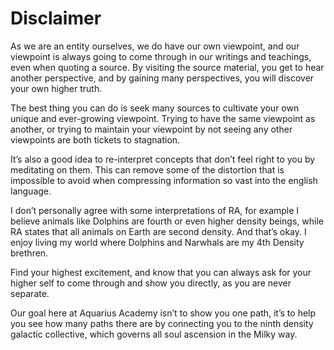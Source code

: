 # Disclaimer
As we are an entity ourselves, we do have our own viewpoint, and our viewpoint is always going to come through in our writings and teachings, even when quoting a source. By visiting the source material, you get to hear another perspective, and by gaining many perspectives, you will discover your own higher truth.

The best thing you can do is seek many sources to cultivate your own unique and ever-growing viewpoint. Trying to have the same viewpoint as another, or trying to maintain your viewpoint by not seeing any other viewpoints are both tickets to stagnation.

It’s also a good idea to re-interpret concepts that don’t feel right to you by meditating on them. This can remove some of the distortion that is impossible to avoid when compressing information so vast into the english language.

I don’t personally agree with some interpretations of RA, for example I believe animals like Dolphins are fourth or even higher density beings, while RA states that all animals on Earth are second density. And that’s okay. I enjoy living my world where Dolphins and Narwhals are my 4th Density brethren.

Find your highest excitement, and know that you can always ask for your higher self to come through and show you directly, as you are never separate.

Our goal here at Aquarius Academy isn’t to show you one path, it’s to help you see how many paths there are by connecting you to the ninth density galactic collective, which governs all soul ascension in the Milky way.


<!--stackedit_data:
eyJoaXN0b3J5IjpbLTc5ODAxNzcyM119
-->